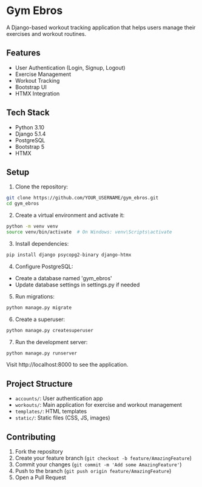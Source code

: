# Gym Ebros

A Django-based workout tracking application that helps users manage their exercises and workout routines.

## Features

- User Authentication (Login, Signup, Logout)
- Exercise Management
- Workout Tracking
- Bootstrap UI
- HTMX Integration

## Tech Stack

- Python 3.10
- Django 5.1.4
- PostgreSQL
- Bootstrap 5
- HTMX

## Setup

1. Clone the repository:
```bash
git clone https://github.com/YOUR_USERNAME/gym_ebros.git
cd gym_ebros
```

2. Create a virtual environment and activate it:
```bash
python -m venv venv
source venv/bin/activate  # On Windows: venv\Scripts\activate
```

3. Install dependencies:
```bash
pip install django psycopg2-binary django-htmx
```

4. Configure PostgreSQL:
- Create a database named 'gym_ebros'
- Update database settings in settings.py if needed

5. Run migrations:
```bash
python manage.py migrate
```

6. Create a superuser:
```bash
python manage.py createsuperuser
```

7. Run the development server:
```bash
python manage.py runserver
```

Visit http://localhost:8000 to see the application.

## Project Structure

- `accounts/`: User authentication app
- `workouts/`: Main application for exercise and workout management
- `templates/`: HTML templates
- `static/`: Static files (CSS, JS, images)

## Contributing

1. Fork the repository
2. Create your feature branch (`git checkout -b feature/AmazingFeature`)
3. Commit your changes (`git commit -m 'Add some AmazingFeature'`)
4. Push to the branch (`git push origin feature/AmazingFeature`)
5. Open a Pull Request 